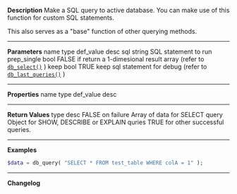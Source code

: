 **Description**
Make a SQL query to active database. You can make use of this function for custom SQL statements.

This also serves as a "base" function of other querying methods.

--------
**Parameters**
name	type	def_value	desc
sql	string		SQL statement to run
prep_single	bool	FALSE	if return a 1-dimesional result array (refer to [`db_select()`](#db_select) )
keep	bool	TRUE	keep sql statement for debug (refer to [`db_last_queries()`](#db_last_queries) )

--------
**Properties**
name	type	def_value	desc


--------
**Return Values**
type	desc
FALSE	on failure
Array	of data for SELECT query
Object	for SHOW, DESCRIBE or EXPLAIN quries
TRUE	for other successful queries.

--------
**Examples**

```php
$data = db_query( "SELECT * FROM test_table WHERE colA = 1" );
```

--------
**Changelog**

